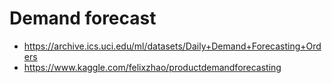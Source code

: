 # Demand forecast

* <https://archive.ics.uci.edu/ml/datasets/Daily+Demand+Forecasting+Orders>
* <https://www.kaggle.com/felixzhao/productdemandforecasting>

